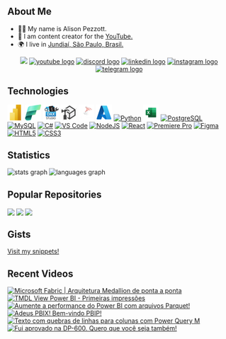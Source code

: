 ## About Me

* 🧙‍♂️ My name is Alison Pezzott.
* 🚀 I am content creator for the [YouTube.](http://youtube.com/@alisonpezzott)
* 🌍 I live in [Jundiaí, São Paulo, Brasil.](https://maps.app.goo.gl/UbAERrK8c1AFQBDS7)


<div align="center">
  <a href="https://www.github.com/alisonpezzott" target="_blank" rel="noreferrer"><img src="https://img.shields.io/github/followers/alisonpezzott?logo=github&style=for-the-badge&color=1b63ca&labelColor=151b23" height="32" /></a>
  <a href="https://youtube.com/@alisonpezzott"        ><img src="https://img.shields.io/static/v1?message=YouTube&logo=youtube&label=&color=FF0000&logoColor=white&labelColor=&style=for-the-badge" height=32 alt="youtube logo" /></a>
  <a href="https://discord.gg/sJTDvWz9sM"         ><img src="https://img.shields.io/static/v1?message=Discord&logo=discord&label=&color=7289DA&logoColor=white&labelColor=&style=for-the-badge" height=32 alt="discord logo" /></a>
  <a href="https://linkedin.com/in/alisonpezzott" ><img src="https://img.shields.io/static/v1?message=LinkedIn&logo=linkedin&label=&color=0077B5&logoColor=white&labelColor=&style=for-the-badge" height=32 alt="linkedin logo" /></a>
  <a href="https://instagram.com/alisonpezzott"   ><img src="https://img.shields.io/static/v1?message=Instagram&logo=instagram&label=&color=E4405F&logoColor=white&labelColor=&style=for-the-badge" height=32 alt="instagram logo" /></a>
  <a href="https://t.me/alisonpezzott"                        ><img src="https://img.shields.io/static/v1?message=Telegram&logo=telegram&label=&color=2CA5E0&logoColor=white&labelColor=&style=for-the-badge" height=32 alt="telegram logo"  /></a>
</div>

## Technologies

<div align="left">
  <a href="https://www.microsoft.com/en-usr/power-platform/products/power-bi" target="_blank" rel="noreferrer"><img src="https://github.com/alisonpezzott/alisonpezzott/blob/main/assets/powerbi.png"  width="36" height="36" alt="Microsoft Power BI" /></a>
  <a href="https://www.microsoft.com/en-us/microsoft-fabric" target="_blank" rel="noreferrer"><img src="https://github.com/alisonpezzott/alisonpezzott/blob/main/assets/fabric.png"  width="36" height="36" alt="Microsoft Fabric" /></a>
  <a href="https://daxstudio.org" target="_blank" rel="noreferrer"><img src="https://github.com/alisonpezzott/alisonpezzott/blob/main/assets/dax-studio.png"  width="36" height="36" alt="Dax Studio" /></a>
  <a href="https://www.sqlbi.com/tools/tabular-editor" target="_blank" rel="noreferrer"><img src="https://github.com/alisonpezzott/alisonpezzott/blob/main/assets/tabular-editor.png"  width="36" height="36" alt="Tabular Editor" /></a>
  <a href="https://www.microsoft.com/en-us/sql-server" target="_blank" rel="noreferrer"><img src="https://github.com/alisonpezzott/alisonpezzott/blob/main/assets/sql-server.png"  width="36" height="36" alt="Microsoft SQL Server" /></a>
  <a href="https://portal.azure.com" target="_blank" rel="noreferrer"><img src="https://github.com/alisonpezzott/alisonpezzott/blob/main/assets/azure.png"  width="36" height="36" alt="Microsoft Azure" /></a>
  <a href="https://www.python.org/" target="_blank" rel="noreferrer"><img src="https://raw.githubusercontent.com/danielcranney/readme-generator/main/public/icons/skills/python-colored.svg" width="36" height="36" alt="Python" /></a>
  <a href="https://microsoft.com/excel" target="_blank" rel="noreferrer"><img src="https://github.com/alisonpezzott/alisonpezzott/blob/main/assets/excel.png"  width="36" height="36" alt="Microsoft Excel" /></a>
  <a href="https://www.postgresql.org/" target="_blank" rel="noreferrer"><img src="https://raw.githubusercontent.com/danielcranney/readme-generator/main/public/icons/skills/postgresql-colored.svg" width="36" height="36" alt="PostgreSQL" /></a>
  <a href="https://www.mysql.com/" target="_blank" rel="noreferrer"><img src="https://raw.githubusercontent.com/danielcranney/readme-generator/main/public/icons/skills/mysql-colored.svg" width="36" height="36" alt="MySQL" /></a>
  <a href="https://docs.microsoft.com/en-us/dotnet/csharp/" target="_blank" rel="noreferrer"><img src="https://raw.githubusercontent.com/danielcranney/readme-generator/main/public/icons/skills/csharp-colored.svg" width="36" height="36" alt="C#" /></a>
  <a href="https://code.visualstudio.com/" target="_blank" rel="noreferrer"><img src="https://raw.githubusercontent.com/danielcranney/readme-generator/main/public/icons/skills/visualstudiocode.svg" width="36" height="36" alt="VS Code" /></a>
  <a href="https://nodejs.org/en/" target="_blank" rel="noreferrer"><img src="https://raw.githubusercontent.com/danielcranney/readme-generator/main/public/icons/skills/nodejs-colored.svg" width="36" height="36" alt="NodeJS" /></a>
  <a href="https://reactjs.org/" target="_blank" rel="noreferrer"><img src="https://raw.githubusercontent.com/danielcranney/readme-generator/main/public/icons/skills/react-colored.svg" width="36" height="36" alt="React" /></a>
  <a href="https://www.adobe.com/uk/products/premiere.html" target="_blank" rel="noreferrer"><img src="https://raw.githubusercontent.com/danielcranney/readme-generator/main/public/icons/skills/premierepro-colored-dark.svg" width="36" height="36" alt="Premiere Pro" /></a>
  <a href="https://www.figma.com/" target="_blank" rel="noreferrer"><img src="https://raw.githubusercontent.com/danielcranney/readme-generator/main/public/icons/skills/figma-colored.svg" width="36" height="36" alt="Figma" /></a>
  <a href="https://developer.mozilla.org/en-US/docs/Glossary/HTML5" target="_blank" rel="noreferrer"><img src="https://raw.githubusercontent.com/danielcranney/readme-generator/main/public/icons/skills/html5-colored.svg" width="36" height="36" alt="HTML5" /></a>
  <a href="https://www.w3.org/TR/CSS/#css" target="_blank" rel="noreferrer"><img src="https://raw.githubusercontent.com/danielcranney/readme-generator/main/public/icons/skills/css3-colored.svg" width="36" height="36" alt="CSS3" /></a>
  
</div>

## Statistics

<div>
  <img align="top" src="https://github-readme-stats.vercel.app/api?username=alisonpezzott&hide_title=false&hide_rank=false&show_icons=true&include_all_commits=true&count_private=true&bg_color=00000000&disable_animations=false&locale=en&hide_border=true&order=1" alt="stats graph"  />
  <img align="top" src="https://github-readme-stats.vercel.app/api/top-langs?username=alisonpezzott&locale=en&hide_title=false&layout=compact&bg_color=00000000&langs_count=10&hide_border=true&order=2&hide=roff"  alt="languages graph"  />
</div>

## Popular Repositories

<div>
  <a href="https://github.com/alisonpezzott/calendar_periods_time_tables_power_bi"><img align="center" src="https://github-readme-stats.vercel.app/api/pin/?username=alisonpezzott&repo=calendar_periods_time_tables_power_bi&bg_color=00000000&hide_border=true&locale=en" /></a>
  <a href="https://github.com/alisonpezzott/documentacao-daxstudio"><img align="center" src="https://github-readme-stats.vercel.app/api/pin/?username=alisonpezzott&repo=documentacao-daxstudio&bg_color=00000000&hide_border=true&locale=en" /></a>
  <a href="https://github.com/alisonpezzott/youtube-20231120-live-como-evoluir-dax"><img align="center" src="https://github-readme-stats.vercel.app/api/pin/?username=alisonpezzott&repo=youtube-20231120-live-como-evoluir-dax&bg_color=00000000&hide_border=true&locale=en" /></a>
</div>

## Gists
[Visit my snippets!](https://gist.github.com/alisonpezzott) 

## Recent Videos

<!-- BEGIN YOUTUBE-CARDS -->
[![Microsoft Fabric | Arquitetura Medallion de ponta a ponta](https://ytcards.demolab.com/?id=4t7d41RyCt4&title=Microsoft+Fabric+%7C+Arquitetura+Medallion+de+ponta+a+ponta&lang=en&timestamp=1737367203&background_color=%230d1117&title_color=%23ffffff&stats_color=%23dedede&max_title_lines=1&width=250&border_radius=5 "Microsoft Fabric | Arquitetura Medallion de ponta a ponta")](https://www.youtube.com/watch?v=4t7d41RyCt4)
[![TMDL View Power BI - Primeiras impressões](https://ytcards.demolab.com/?id=RO35mRk02bI&title=TMDL+View+Power+BI+-+Primeiras+impress%C3%B5es&lang=en&timestamp=1737020331&background_color=%230d1117&title_color=%23ffffff&stats_color=%23dedede&max_title_lines=1&width=250&border_radius=5 "TMDL View Power BI - Primeiras impressões")](https://www.youtube.com/watch?v=RO35mRk02bI)
[![Aumente a performance do Power BI com arquivos Parquet!](https://ytcards.demolab.com/?id=NnvTRmS1Noo&title=Aumente+a+performance+do+Power+BI+com+arquivos+Parquet%21&lang=en&timestamp=1736649241&background_color=%230d1117&title_color=%23ffffff&stats_color=%23dedede&max_title_lines=1&width=250&border_radius=5 "Aumente a performance do Power BI com arquivos Parquet!")](https://www.youtube.com/watch?v=NnvTRmS1Noo)
[![Adeus PBIX! Bem-vindo PBIP!](https://ytcards.demolab.com/?id=Yog22N2Lq14&title=Adeus+PBIX%21+Bem-vindo+PBIP%21&lang=en&timestamp=1736254849&background_color=%230d1117&title_color=%23ffffff&stats_color=%23dedede&max_title_lines=1&width=250&border_radius=5 "Adeus PBIX! Bem-vindo PBIP!")](https://www.youtube.com/watch?v=Yog22N2Lq14)
[![Texto com quebras de linhas para colunas com Power Query M](https://ytcards.demolab.com/?id=TfQdL3appy4&title=Texto+com+quebras+de+linhas+para+colunas+com+Power+Query+M&lang=en&timestamp=1733883841&background_color=%230d1117&title_color=%23ffffff&stats_color=%23dedede&max_title_lines=1&width=250&border_radius=5 "Texto com quebras de linhas para colunas com Power Query M")](https://www.youtube.com/watch?v=TfQdL3appy4)
[![Fui aprovado na DP-600. Quero que você seja também!](https://ytcards.demolab.com/?id=5WUfiugyikI&title=Fui+aprovado+na+DP-600.+Quero+que+voc%C3%AA+seja+tamb%C3%A9m%21&lang=en&timestamp=1733345364&background_color=%230d1117&title_color=%23ffffff&stats_color=%23dedede&max_title_lines=1&width=250&border_radius=5 "Fui aprovado na DP-600. Quero que você seja também!")](https://www.youtube.com/watch?v=5WUfiugyikI)
<!-- END YOUTUBE-CARDS -->






